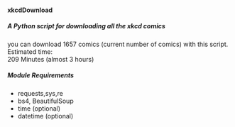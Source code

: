 #### xkcdDownload  
##### A Python script for downloading all the xkcd comics  

you can download 1657 comics (current number of comics) with this script.  
Estimated time:     
209 Minutes (almost 3 hours)    

##### Module Requirements  
* requests,sys,re  
* bs4, BeautifulSoup  
* time (optional)  
* datetime (optional)  
